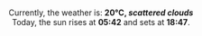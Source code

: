 <p  align="center"><br/>Currently, the weather is: <b> 20°C, <i>scattered clouds</i></b></br>Today, the sun rises at <b>05:42</b> and sets at <b>18:47</b>.</p>